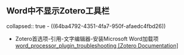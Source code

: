 ## Word中不显示Zotero工具栏
collapsed:: true
	- ((64ba4792-4351-4fa7-950f-afaedc4fbd26))
- Zotero首选项-引用-文字编辑器-安装Microsoft Word加载项 [word_processor_plugin_troubleshooting [Zotero Documentation]](https://www.zotero.org/support/word_processor_plugin_troubleshooting#zotero_toolbar_doesn_t_appear)